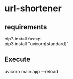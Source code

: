 # url-shortener

## requirements

pip3 install fastapi<br>
pip3 install "uvicorn[standard]"

## Execute

uvicorn main:app --reload